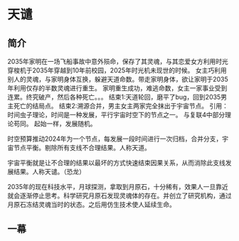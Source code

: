 # 天谴

## 简介
2035年家明在一场飞船事故中意外殒命，保存了其灵魂，与其恋爱女方利用时光穿梭机于2035年穿越到10年前校园，2025年时光机未现世的时候。
女主巧利用别人的灵魂，与家明身体互换，躲避天道命数。带走家明身体，欲让家明于2035年利用仅存的半数灵魂进行重生。
家明重生成功，难逃命数，女主一家事业受到连累。终究破产，然后各种死亡。。。
结束1:天道轮回，磨平了bug，回到2035男主死亡的结局点。
结束2:溯源合并，男主女主两家完全抹出于宇宙节点。
引用：时间虫子理论，时间是一种发展，平行宇宙时空下的节点之一。
与复联4中部分理论苟同。
起始一样，发展随机。

时空预算推动2024年为一个节点，每发展一段时间进行一次归档，合并分支，宇宙节点平衡。剔除所有支线不合理结果。人称天道。

宇宙平衡就是让不合理的结果以最坏的方式快速结束因果关系，从而消除此支线发展结果。人称天谴。（恐龙）

2035年的现在科技水平，月球探测，拿取到月原石，十分稀有，效果人一旦靠近就会逐渐停止思考。科学研究月原石发现灵魂体的存在。并创立了研究机构，通过月原石冻结灵魂当时的状态。之后用仿生技术使人延续生命。
## 一幕
